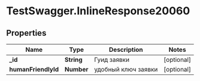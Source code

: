 # TestSwagger.InlineResponse20060

## Properties

Name | Type | Description | Notes
------------ | ------------- | ------------- | -------------
**_id** | **String** | Гуид заявки | [optional] 
**humanFriendlyId** | **Number** | удобный ключ заявки | [optional] 


